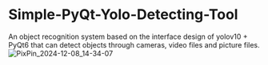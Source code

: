 # Simple-PyQt-Yolo-Detecting-Tool
An object recognition system based on the interface design of yolov10 + PyQt6 that can detect objects through cameras, video files and picture files.
![PixPin_2024-12-08_14-34-07](https://github.com/user-attachments/assets/a3a3fce0-d5f5-4cbf-8aba-13cc75587d1d)
